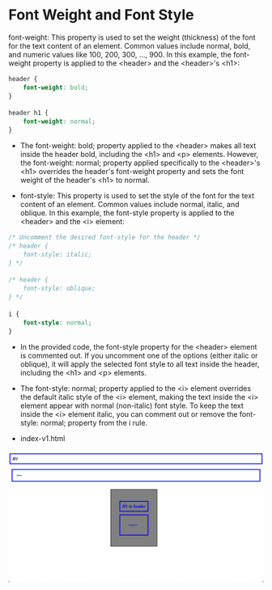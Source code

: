 # Font Weight and Font Style

font-weight: This property is used to set the weight (thickness) of the font for the text content of an element. Common values include normal, bold, and numeric values like 100, 200, 300, ..., 900. In this example, the font-weight property is applied to the \<header\> and the \<header\>'s \<h1\>:

```css
header {
    font-weight: bold;
}

header h1 {
    font-weight: normal;
}
```

- The font-weight: bold; property applied to the \<header\> makes all text inside the header bold, including the \<h1\> and \<p\> elements. However, the font-weight: normal; property applied specifically to the \<header\>'s \<h1\> overrides the header's font-weight property and sets the font weight of the header's \<h1\> to normal.

- font-style: This property is used to set the style of the font for the text content of an element. Common values include normal, italic, and oblique. In this example, the font-style property is applied to the \<header\> and the \<i\> element:

```css
/* Uncomment the desired font-style for the header */
/* header {
    font-style: italic;
} */

/* header {
    font-style: oblique;
} */

i {
    font-style: normal;
}
```

- In the provided code, the font-style property for the \<header\> element is commented out. If you uncomment one of the options (either italic or oblique), it will apply the selected font style to all text inside the header, including the \<h1\> and \<p\> elements.

- The font-style: normal; property applied to the \<i\> element overrides the default italic style of the \<i\> element, making the text inside the \<i\> element appear with normal (non-italic) font style. To keep the text inside the \<i\> element italic, you can comment out or remove the font-style: normal; property from the i rule.


- index-v1.html

![img](.images/image-2023-04-15-11-14-15.png)